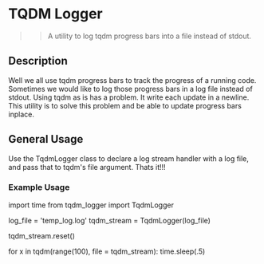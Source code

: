 # TQDM Logger

>> A utility to log tqdm progress bars into a file instead of stdout.

## Description

Well we all use tqdm progress bars to track the progress of a running code. Sometimes we would like to log those progress bars in a log file instead of stdout. Using tqdm as is has a problem. It write each update in a newline. This utility is to solve this problem and be able to update progress bars inplace.

## General Usage

Use the TqdmLogger class to declare a log stream handler with a log file, and pass that to tqdm's file argument. Thats it!!!

### Example Usage

import time
from tqdm_logger import TqdmLogger

log_file = 'temp_log.log'
tqdm_stream = TqdmLogger(log_file)

tqdm_stream.reset()

for x in tqdm(range(100), file = tqdm_stream):
    time.sleep(.5)
